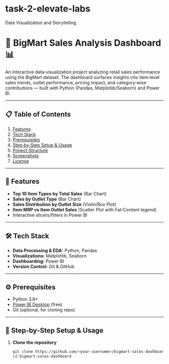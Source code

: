 # task-2-elevate-labs
 Data Visualization and Storytelling
# 🛒 BigMart Sales Analysis Dashboard 📊

An interactive data‑visualization project analyzing retail sales performance using the BigMart dataset. The dashboard surfaces insights into item‑level sales trends, outlet performance, pricing impact, and category‑wise contributions — built with Python (Pandas, Matplotlib/Seaborn) and Power BI.

---

## 📋 Table of Contents

1. [Features](#features)  
2. [Tech Stack](#tech-stack)  
3. [Prerequisites](#prerequisites)  
4. [Step‑by‑Step Setup & Usage](#step-by-step-setup--usage)  
5. [Project Structure](#project-structure)  
6. [Screenshots](#screenshots)  
7. [License](#license)  

---

## 🔑 Features

- **Top 10 Item Types by Total Sales** (Bar Chart)  
- **Sales by Outlet Type** (Bar Chart)  
- **Sales Distribution by Outlet Size** (Violin/Box Plot)  
- **Item MRP vs Item Outlet Sales** (Scatter Plot with Fat‑Content legend)  
- Interactive slicers/filters in Power BI  

---

## 🛠 Tech Stack

- **Data Processing & EDA:** Python, Pandas  
- **Visualizations:** Matplotlib, Seaborn  
- **Dashboarding:** Power BI  
- **Version Control:** Git & GitHub  

---

## ⚙️ Prerequisites

- Python 3.8+  
- [Power BI Desktop](https://powerbi.microsoft.com/) (free)  
- Git (optional, for cloning repo)  

---

## 🚀 Step‑by‑Step Setup & Usage

1. **Clone the repository**  
   ```bash
   git clone https://github.com/<your‑username>/bigmart‑sales‑dashboard.git
   cd bigmart-sales-dashboard

